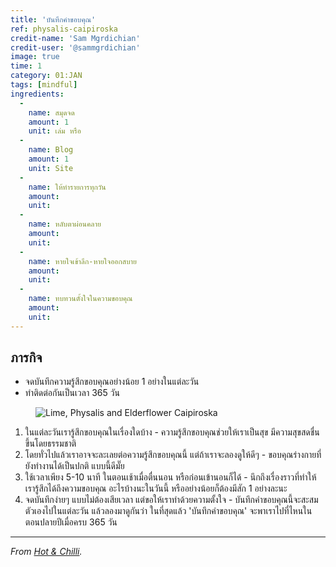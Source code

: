 ```yaml
---
title: 'บันทึกคำขอบคุณ'
ref: physalis-caipiroska
credit-name: 'Sam Mgrdichian'
credit-user: '@sammgrdichian'
image: true
time: 1
category: 01:JAN
tags: [mindful]
ingredients:
  -
    name: สมุดจด
    amount: 1
    unit: เล่ม หรือ
  -
    name: Blog
    amount: 1
    unit: Site
  -
    name: ให้ทำรายการทุกวัน
    amount:
    unit:
  -
    name: หลับตาผ่อนคลาย
    amount:
    unit:
  -
    name: หายใจเข้าลึก-หายใจออกสบาย
    amount:
    unit:
  -
    name: ทบทวนตั้งใจในความขอบคุณ
    amount:
    unit:
---
```


## ภารกิจ
 - จดบันทึกความรู้สึกขอบคุณอย่างน้อย 1 อย่างในแต่ละวัน
 - ทำติดต่อกันเป็นเวลา 365 วัน

<figure>
  <img
	srcset="{{ site.assets }}{{ site.images }}physalis-caipiroska-1-large.jpg 2000w, {{ site.assets }}{{ site.images }}physalis-caipiroska-1.jpg 1000w, {{ site.assets }}{{ site.images }}physalis-caipiroska-1-small.jpg 500w"
  sizes="(min-width: 769px): 25vw, calc(100vw - 4rem)"
	src="{{ site.assets }}{{ site.images }}physalis-caipiroska-1.jpg"
	alt="Lime, Physalis and Elderflower Caipiroska">
</figure>

1. ในแต่ละวันเรารู้สึกขอบคุณในเรื่องใดบ้าง - ความรู้สึกขอบคุณช่วยให้เราเป็นสุข มีความสุขสดชื่นขึ้นโดยธรรมชาติ
2. โดยทั่วไปแล้วเราอาจจะละเลยต่อความรู้สึกขอบคุณนี้ แต่ถ้าเราจะลองดูให้ดีๆ - ขอบคุณร่างกายที่ยังทำงานได้เป็นปกติ แบบนี้ดีมั๊ย
3. ใช้เวลาเพียง 5-10 นาที ในตอนเช้าเมื่อตื่นนอน หรือก่อนเข้านอนก็ได้ - นึกถึงเรื่องราวที่ทำให้เรารู้สึกได้ถึงความขอบคุณ อะไรบ้างนะในวันนี้ หรืออย่างน้อยก็ต้องมีสัก 1 อย่างละนะ
4. จดบันทึกง่ายๆ แบบไม่ต้องเสียเวลา แต่ขอให้เราทำด้วยความตั้งใจ - บันทึกคำขอบคุณนี้จะสะสมตัวเองไปในแต่ละวัน แล้วลองมาดูกันว่า ในที่สุดแล้ว 'บันทึกคำขอบคุณ' จะพาเราไปที่ไหนในตอนปลายปีเมื่อครบ 365 วัน

---

*From [Hot & Chilli](http://www.hotandchilli.com/2016/06/lime-physalis-and-elderflower.html).*
